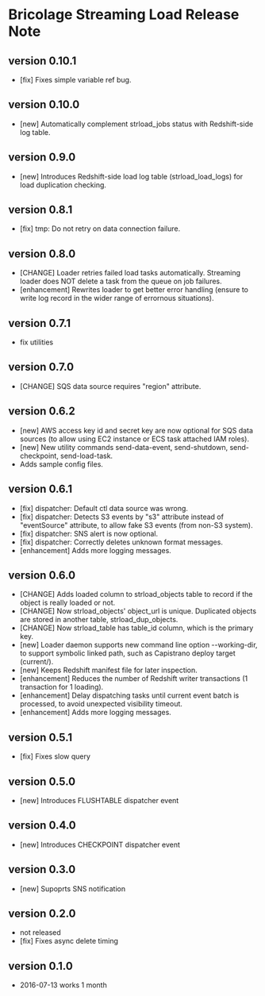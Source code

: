 # Bricolage Streaming Load Release Note

## version 0.10.1

- [fix] Fixes simple variable ref bug.

## version 0.10.0

- [new] Automatically complement strload_jobs status with Redshift-side log table.

## version 0.9.0

- [new] Introduces Redshift-side load log table (strload_load_logs) for load duplication checking.

## version 0.8.1

- [fix] tmp: Do not retry on data connection failure.

## version 0.8.0

- [CHANGE] Loader retries failed load tasks automatically.  Streaming loader does NOT delete a task from the queue on job failures.
- [enhancement] Rewrites loader to get better error handling (ensure to write log record in the wider range of errornous situations).

## version 0.7.1

- fix utilities

## version 0.7.0

- [CHANGE] SQS data source requires "region" attribute.

## version 0.6.2

- [new] AWS access key id and secret key are now optional for SQS data sources (to allow using EC2 instance or ECS task attached IAM roles).
- [new] New utility commands send-data-event, send-shutdown, send-checkpoint, send-load-task.
- Adds sample config files.

## version 0.6.1

- [fix] dispatcher: Default ctl data source was wrong.
- [fix] dispatcher: Detects S3 events by "s3" attribute instead of "eventSource" attribute, to allow fake S3 events (from non-S3 system).
- [fix] dispatcher: SNS alert is now optional.
- [fix] dispatcher: Correctly deletes unknown format messages.
- [enhancement] Adds more logging messages.

## version 0.6.0

- [CHANGE] Adds loaded column to strload_objects table to record if the object is really loaded or not.
- [CHANGE] Now strload_objects' object_url is unique.  Duplicated objects are stored in another table, strload_dup_objects.
- [CHANGE] Now strload_table has table_id column, which is the primary key.
- [new] Loader daemon supports new command line option --working-dir, to support symbolic linked path, such as Capistrano deploy target (current/).
- [new] Keeps Redshift manifest file for later inspection.
- [enhancement] Reduces the number of Redshift writer transactions (1 transaction for 1 loading).
- [enhancement] Delay dispatching tasks until current event batch is processed, to avoid unexpected visibility timeout.
- [enhancement] Adds more logging messages.

## version 0.5.1

- [fix] Fixes slow query

## version 0.5.0

- [new] Introduces FLUSHTABLE dispatcher event

## version 0.4.0

- [new] Introduces CHECKPOINT dispatcher event

## version 0.3.0

- [new] Supoprts SNS notification

## version 0.2.0

- not released
- [fix] Fixes async delete timing

## version 0.1.0

- 2016-07-13 works 1 month
